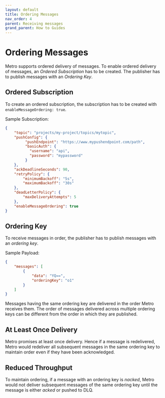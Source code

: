 ```yaml
---
layout: default
title: Ordering Messages
nav_order: 4
parent: Receiving messages
grand_parent: How to Guides
---
```

# Ordering Messages

Metro supports ordered delivery of messages. To enable ordered delivery of messages, an *Ordered Subscription* has to be created. The publisher has to publish messages with an *Ordering Key*.

## Ordered Subscription
To create an ordered subscription, the subscription has to be created with `enableMessageOrdering: true`.  

Sample Subscription:
```json
{
    "topic": "projects/my-project/topics/mytopic",
    "pushConfig": {
         "pushEndpoint": "https://www.mypushendpoint.com/path",
         "basicAuth": {
           "username": "api",
           "password": "mypassword"
         }
    },
    "ackDeadlineSeconds": 90,
    "retryPolicy": {
        "minimumBackoff": "5s",
        "maximumBackoff": "30s"
    },
    "deadLetterPolicy": {
        "maxDeliveryAttempts": 5
    },
	"enableMessageOrdering": true
}
```

## Ordering Key
To receive messages in order, the publisher has to publish messages with an *ordering key*.  

Sample Payload:
```json
{
    "messages": [
        {
            "data": "YQ==",
            "orderingKey": "o1"
        }
    ]
}
```
Messages having the same ordering key are delivered in the order Metro receives them. The order of messages delivered across multiple ordering keys can be different from the order in which they are published.

## At Least Once Delivery
Metro promises at least once delivery. Hence if a message is redelivered, Metro would redeliver all subsequent messages in the same ordering key to maintain order even if they have been acknowledged.

## Reduced Throughput
To maintain ordering, if a message with an ordering key is *nacked*, Metro would not deliver subsequent messages of the same ordering key until the message is either *acked* or pushed to DLQ.  



